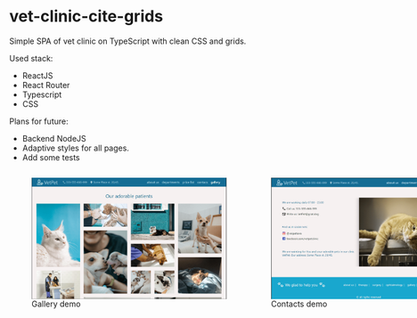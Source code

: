 # vet-clinic-cite-grids

Simple SPA of vet clinic on TypeScript with clean CSS and grids.

Used stack: 
 - ReactJS
 - React Router
 - Typescript
 - CSS

Plans for future: 
  - Backend NodeJS
  - Adaptive styles for all pages.
  - Add some tests


<div style="display:flex; justify-content:space-around;">
  <figure style="display: flex; flex-direction: column;">
    <img src="vet-clinic\public\images\gallery.png" width = 350 style="display: inline-block;"/>
    <div style="width: 350px;">Gallery demo</div>
  </figure>
  <figure style="display: flex; flex-direction: column;">
    <img src="vet-clinic\public\images\contacts.png" title="Contacts demo" width = 350 style="display: inline-block;"/>
    <div style="width: 350px;">Contacts demo</div>
  </figure>
</div>


